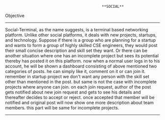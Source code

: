                                                 **SOCIAL**

Objective
***********************************************************************************
Social-Terminal, as the name suggests, is a terminal based networking platform.
Unlike other social platforms, it deals with new projects, startups, and technology.
Suppose if there is a group who are planning for a startup and wants to form a group
of highly skilled CSE engineers, they would post their small concise description and
skill set they want. Or there can be another situation where one has an incomplete
project but sees its potential thereby has posted it on this platform. now when a
normal user logs in to his account, he will be shown a dashboard consisting of above
mentioned two categories of posts. he can simply like it, comment on it or can join it.
remember in startup project we don't want any person with the skill set other than
mentioned in the post. but same is not the case with incomplete projects where
anyone can join. on each join request, author of the post gets notified about new join
request and gets to see his details and thereafter decides to accept or reject. once
accepted that member will be notified and original post will now show one more
description about team members. this part will be same for incomplete projects.
************************************************************************************
